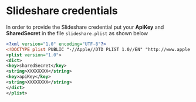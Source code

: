 # Slideshare credentials

In order to provide the Slideshare credential put your **ApiKey** and **SharedSecret** in the file ```slideshare.plist``` as shown below


```xml
<?xml version="1.0" encoding="UTF-8"?>
<!DOCTYPE plist PUBLIC "-//Apple//DTD PLIST 1.0//EN" "http://www.apple.com/DTDs/PropertyList-1.0.dtd">
<plist version="1.0">
<dict>
<key>sharedSecret</key>
<string>XXXXXXXX</string>
<key>apiKey</key>
<string>XXXXXXXX</string>
</dict>
</plist>

```

